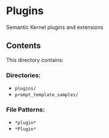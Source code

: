 # Plugins

Semantic Kernel plugins and extensions

## Contents
This directory contains:

### Directories:
- `plugins/`
- `prompt_template_samples/`

### File Patterns:
- `*plugin*`
- `*Plugin*`
